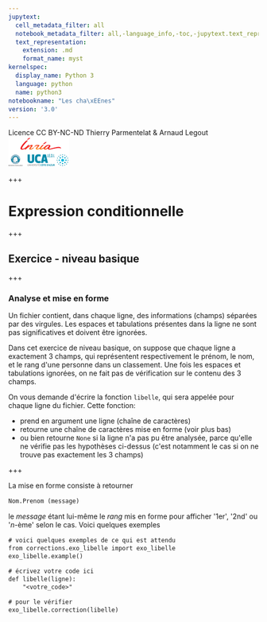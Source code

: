 ```yaml
---
jupytext:
  cell_metadata_filter: all
  notebook_metadata_filter: all,-language_info,-toc,-jupytext.text_representation.jupytext_version,-jupytext.text_representation.format_version
  text_representation:
    extension: .md
    format_name: myst
kernelspec:
  display_name: Python 3
  language: python
  name: python3
notebookname: "Les cha\xEEnes"
version: '3.0'
---
```


<div class="licence">
<span>Licence CC BY-NC-ND</span>
<span>Thierry Parmentelat &amp; Arnaud Legout</span>
<span><img src="media/both-logos-small-alpha.png" /></span>
</div>

+++

# Expression conditionnelle

+++

## Exercice - niveau basique

+++

### Analyse et mise en forme

Un fichier contient, dans chaque ligne, des informations (champs) séparées par des virgules. Les espaces et tabulations présentes dans la ligne ne sont pas significatives et doivent être ignorées. 

Dans cet exercice de niveau basique, on suppose que chaque ligne a exactement 3 champs, qui représentent respectivement le prénom, le nom, et le rang d'une personne dans un classement. Une fois les espaces et tabulations ignorées, on ne fait pas de vérification sur le contenu des 3 champs. 

On vous demande d'écrire la fonction `libelle`, qui sera appelée pour chaque ligne du fichier. Cette fonction:

* prend en argument une ligne (chaîne de caractères)
* retourne une chaîne de caractères mise en forme (voir plus bas)
* ou bien retourne `None` si la ligne n'a pas pu être analysée, parce qu'elle ne vérifie pas les hypothèses ci-dessus (c'est notamment le cas si on ne trouve pas exactement les 3 champs)

+++

La mise en forme consiste à retourner 
 
```python
Nom.Prenom (message)
```

le *message* étant lui-même le *rang* mis en forme pour afficher '1er', '2nd' ou '*n*-ème' selon le cas. Voici quelques exemples

```{code-cell} ipython3
# voici quelques exemples de ce qui est attendu
from corrections.exo_libelle import exo_libelle
exo_libelle.example()
```

```{code-cell} ipython3
# écrivez votre code ici
def libelle(ligne):
    "<votre_code>"
```

```{code-cell} ipython3
# pour le vérifier
exo_libelle.correction(libelle)
```
